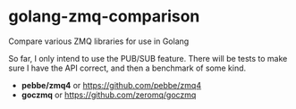 # golang-zmq-comparison
Compare various ZMQ libraries for use in Golang

So far, I only intend to use the PUB/SUB feature. There will be tests to make sure I have the API correct,
and then a benchmark of some kind.

* **pebbe/zmq4** or https://github.com/pebbe/zmq4
* **goczmq** or https://github.com/zeromq/goczmq
